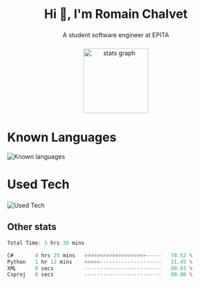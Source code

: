 <h1 align="center">Hi 👋, I'm Romain Chalvet</h1>

###

<p align="center">A student software engineer at EPITA</p>

###

<div align="center">
  <img src="https://github-readme-stats.vercel.app/api?username=LeRouxDeBangkok&hide_title=false&hide_rank=false&show_icons=true&include_all_commits=true&count_private=true&disable_animations=false&theme=tokyonight&locale=en&hide_border=false&order=1" height="150" alt="stats graph"  />
</div>

<h1>Known Languages</h1>

![Known languages](https://skillicons.dev/icons?i=bash,cs,css,html,java,js,ocaml,py&perline=10)

###

<h1>Used Tech</h1>

###

![Used Tech](https://skillicons.dev/icons?i=ae,au,ai,ps,pr,pycharm,rider,arduino,blender,emacs,git,github,gitlab,githubactions,godot,latex,linux,matlab,octave,raspberrypi,regex,sketchup,ubuntu,windows,unity,unreal,visualstudio,vscode&perline=10)

## Other stats
<!--START_SECTION:waka-->

```rust
Total Time: 5 hrs 38 mins

C#       4 hrs 25 mins   >>>>>>>>>>>>>>>>>>>>-----   78.52 %
Python   1 hr 12 mins    >>>>>--------------------   21.45 %
XML      0 secs          -------------------------   00.03 %
Csproj   0 secs          -------------------------   00.00 %
```

<!--END_SECTION:waka-->

